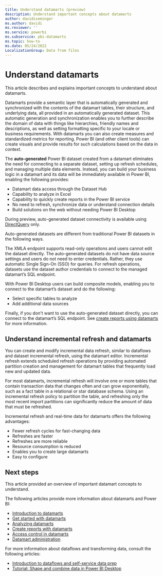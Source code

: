 ```yaml
---
title: Understand datamarts (preview)
description: Understand important concepts about datamarts
author: davidiseminger
ms.author: davidi
ms.reviewer: ''
ms.service: powerbi
ms.subservice: pbi-datamarts
ms.topic: how-to
ms.date: 05/24/2022
LocalizationGroup: Data from files
---
```

# Understand datamarts

This article describes and explains important concepts to understand about datamarts. 

Datamarts provide a semantic layer that is automatically generated and synchronized with the contents of the datamart tables, their structure, and underlying data, all provided in an automatically generated dataset. This automatic generation and synchronization enables you to further describe the domain of data with things like hierarchies, friendly names and descriptions, as well as setting formatting specific to your locale or business requirements. With datamarts you can also create measures and standardized metrics for reporting. Power BI (and other client tools) can create visuals and provide results for such calculations based on the data in context.

The **auto-generated** Power BI dataset created from a datamart eliminates the need for connecting to a separate dataset, setting up refresh schedules, and managing multiple data elements. Instead, you can build your business logic in a datamart and its data will be immediately available in Power BI, enabling the following provides:

* Datamart data access through the Dataset Hub
* Capability to analyze in Excel
* Capability to quickly create reports in the Power BI service
* No need to refresh, synchronize data or understand connection details
* Build solutions on the web without needing Power BI Desktop

During preview, auto-generated dataset connectivity is available using [DirectQuery](../../connect-data/desktop-directquery-about.md) only.

Auto-generated datasets are different from traditional Power BI datasets in the following ways.  

The XMLA endpoint supports read-only operations and users cannot edit the dataset directly. 
The auto-generated datasets do not have data source settings and users do not need to enter credentials. Rather, they use automatic Single Sign-On (SSO) for queries. For refresh operations, datasets use the dataset author credentials to connect to the managed datamart’s SQL endpoint.

With Power BI Desktop users can build composite models, enabling you to connect to the datamart’s dataset and do the following:

* Select specific tables to analyze
* Add additional data sources

Finally, if you don't want to use the auto-generated dataset directly, you can connect to the datamart’s SQL endpoint. See [create reports using datamarts](datamarts-create-reports.md) for more information.


## Understand incremental refresh and datamarts

You can create and modify incremental data refresh, similar to dataflows and dataset incremental refresh, using the datamart editor. Incremental refresh extends scheduled refresh operations by providing automated partition creation and management for datamart tables that frequently load new and updated data. 

For most datamarts, incremental refresh will involve one or more tables that contain transaction data that changes often and can grow exponentially, such as a fact table in a relational or star database schema. Using an incremental refresh policy to partition the table, and refreshing only the most recent import partitions can significantly reduce the amount of data that must be refreshed.

Incremental refresh and real-time data for datamarts offers the following advantages:
* Fewer refresh cycles for fast-changing data
* Refreshes are faster
* Refreshes are more reliable
* Resource consumption is reduced
* Enables you to create large datamarts
* Easy to configure


## Next steps
This article provided an overview of important datamart concepts to understand. 

The following articles provide more information about datamarts and Power BI:

* [Introduction to datamarts](datamarts-overview.md)
* [Get started with datamarts](datamarts-get-started.md)
* [Analyzing datamarts](datamarts-analyze.md)
* [Create reports with datamarts](datamarts-create-reports.md)
* [Access control in datamarts](datamarts-access-control.md)
* [Datamart administration](datamarts-administration.md)

For more information about dataflows and transforming data, consult the following articles:
* [Introduction to dataflows and self-service data prep](../dataflows/dataflows-introduction-self-service.md)
* [Tutorial: Shape and combine data in Power BI Desktop](../../connect-data/desktop-shape-and-combine-data.md)

